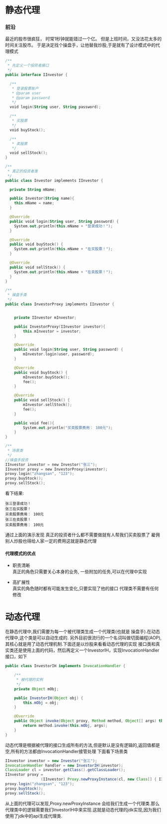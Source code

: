 # 静态代理

### 前沿

最近的股市很疯狂，
时常1秒钟就能错过一个亿。
但是上班时间，又没法花太多的时间关注股市。
于是决定找个操盘手，让他替我炒股,于是就有了设计模式中的代理模式

```kotlin
/**
 * 先定义一个投资者接口
 */
public interface IInvestor {

  /**
   * 登录股票账户
   * @param user
   * @param password
   */
  void login(String user, String password);

  /**
   * 买股票
   */
  void buyStock();

  /**
   * 卖股票
   */
  void sellStock();
}

```

```kotlin
/**
 * 真正的投资者类
 */
public class Investor implements IInvestor {

  private String mName;

  public Investor(String name){
    this.mName = name;
  }

  @Override
  public void login(String user, String password) {
    System.out.println(this.mName + "登录成功！");
  }

  @Override
  public void buyStock() {
    System.out.println(this.mName + "在买股票！");
  }

  @Override
  public void sellStock() {
    System.out.println(this.mName + "在卖股票！");
  }
}
```

```kotlin
/**
 * 操盘手类
 */
public class InvestorProxy implements IInvestor {


    private IInvestor mInvestor;

    public InvestorProxy(IInvestor investor){
        this.mInvestor = investor;
    }

    @Override
    public void login(String user, String password) {
        mInvestor.login(user, password);
    }

    @Override
    public void buyStock() {
        mInvestor.buyStock();
        fee();
    }

    @Override
    public void sellStock() {
        mInvestor.sellStock();
        fee();
    }

    public void fee(){
        System.out.println("买卖股票费用： 100元");
    }
}
```

```kotlin
/**
 * 场景类
 */
//操盘手投资
IInvestor investor = new Investor("张三");
IInvestor proxy = new InvestorProxy(investor);
proxy.login("zhangsan", "123");
proxy.buyStock();
proxy.sellStock();
```

看下结果:
```
张三登录成功！
张三在买股票！
买卖股票费用： 100元
张三在卖股票！
买卖股票费用： 100元
```

通过上面的演示发现
真正的投资者什么都不需要做就有人帮我们买卖股票了
雇佣别人炒股也得给人家一定的费用这就是静态代理

#### 代理模式的优点

- 职责清晰<br>
  真正的角色只需要关心本身的业务,
  一些附加的任务,可以在代理中实现

- 高扩展性<br>
  真实的角色随时都有可能发生变化,只要实现了他的接口
  代理类不需要有任何修改
  
  
# 动态代理

在静态代理中,我们需要为每一个被代理类生成一个代理类(也就是 操盘手).在动态代理中,这个类是可以自动生成的.
另外目前很流行的一个名词叫做切面编程(AOP),其核心就是用了动态代理机制.下面还是以炒股来看看动态代理的实现
接口类和真实类还是使用上面的代码，然后再定义一个InvestorIH，实现InvocationHandler接口，如下
```java
public class InvestorIH implements InvocationHandler {

    /**
     * 被代理的实例
     */
    private Object mObj;

    public InvestorIH(Object obj) {
        this.mObj = obj;
    }

    @Override
    public Object invoke(Object proxy, Method method, Object[] args) throws Throwable {
        return method.invoke(this.mObj, args);
    }
}
```
动态代理是根据被代理的接口生成所有的方法,但是默认是没有逻辑的,返回值都是空,所有的方法都由InvocationHandler接管处理 下面看下场景类
```java
IInvestor investor = new Investor("张三");
InvocationHandler handler = new InvestorIH(investor);
ClassLoader cl = investor.getClass().getClassLoader();
IInvestor proxy =
                (IInvestor) Proxy.newProxyInstance(cl, new Class[] { IInvestor.class }, handler);
proxy.login("zhangsan", "123");
proxy.buyStock();
proxy.sellStock();
```
从上面的代理可以发现,Proxy.newProxyInstance 会给我们生成一个代理类.那么代理类中的逻辑需要我们InvestorIH中来实现.这就是动态代理的jdk实现,因为我们使用了jdk中的api生成代理类.
